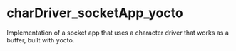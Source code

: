# charDriver_socketApp_yocto
Implementation of a socket app that uses a character driver that works as a buffer, built with yocto.

